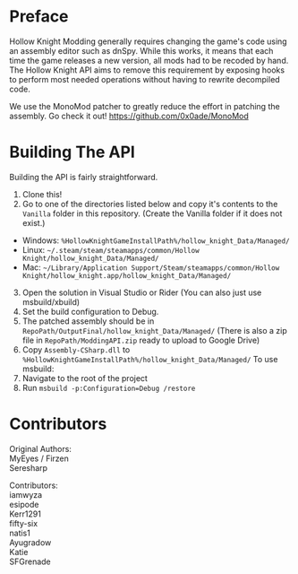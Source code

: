 Preface
=======

Hollow Knight Modding generally requires changing the game's code using an assembly editor such as dnSpy.   While this works, it means that each time the game releases a new version, all mods had to be recoded by hand.  The Hollow Knight API aims to remove this requirement by exposing hooks to perform most needed operations without having to rewrite decompiled code.

We use the MonoMod patcher to greatly reduce the effort in patching the assembly.  Go check it out! https://github.com/0x0ade/MonoMod

Building The API
============================
Building the API is fairly straightforward.

1. Clone this!
2. Go to one of the directories listed below and copy it's contents to the `Vanilla` folder in this repository. (Create the Vanilla folder if it does not exist.)
  * Windows: `%HollowKnightGameInstallPath%/hollow_knight_Data/Managed/`
  * Linux: `~/.steam/steam/steamapps/common/Hollow Knight/hollow_knight_Data/Managed/`
  * Mac: `~/Library/Application Support/Steam/steamapps/common/Hollow Knight/hollow_knight.app/hollow_knight_Data/Managed/`
3. Open the solution in Visual Studio or Rider (You can also just use msbuild/xbuild)
4. Set the build configuration to Debug.
5. The patched assembly should be in `RepoPath/OutputFinal/hollow_knight_Data/Managed/` (There is also a zip file in `RepoPath/ModdingAPI.zip` ready to upload to Google Drive)
6. Copy `Assembly-CSharp.dll` to `%HollowKnightGameInstallPath%/hollow_knight_Data/Managed/`
To use msbuild:
1. Navigate to the root of the project
2. Run `msbuild -p:Configuration=Debug /restore`

Contributors
=======
Original Authors:  
MyEyes / Firzen  
Seresharp  

Contributors:  
iamwyza  
esipode  
Kerr1291  
fifty-six  
natis1  
Ayugradow  
Katie  
SFGrenade

